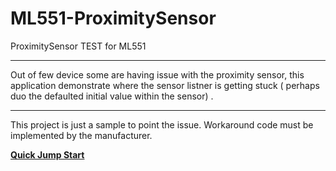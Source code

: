 # ML551-ProximitySensor
ProximitySensor TEST for ML551

---

Out of few device some are having issue with the proximity sensor, this application demonstrate where the sensor listner is getting stuck ( perhaps duo the defaulted initial value within the sensor) .

---


This project is just a sample to point the issue. 
Workaround code must be implemented by the manufacturer.

[**Quick Jump Start**](apks/README.md)